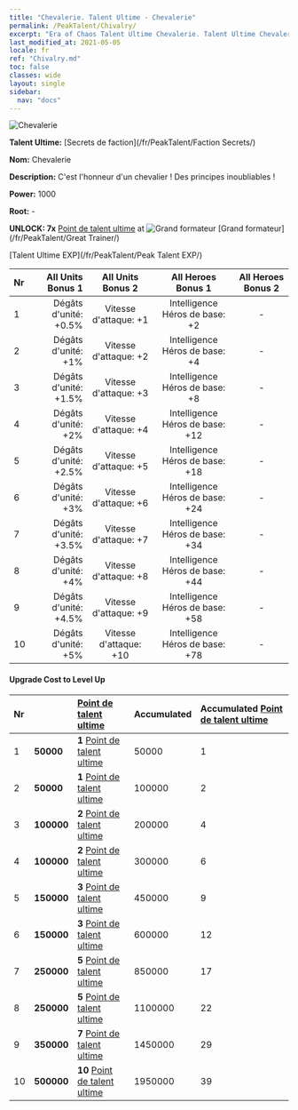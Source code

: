 ```yaml
---
title: "Chevalerie. Talent Ultime - Chevalerie"
permalink: /PeakTalent/Chivalry/
excerpt: "Era of Chaos Talent Ultime Chevalerie. Talent Ultime Chevalerie. Chevalerie"
last_modified_at: 2021-05-05
locale: fr
ref: "Chivalry.md"
toc: false
classes: wide
layout: single
sidebar:
  nav: "docs"
---
```


  ![Chevalerie](/images/pt/talent_3006.png)

  **Talent Ultime:** [Secrets de faction](/fr/PeakTalent/Faction Secrets/)

  **Nom:** Chevalerie

  **Description:** C'est l'honneur d'un chevalier ! Des principes inoubliables !

  **Power:** 1000

  **Root:** -

  **UNLOCK: 7x** [Point de talent ultime](/ItemsFR/con_934/) at ![Grand formateur](/images/pt/talent_3001.png) [Grand formateur](/fr/PeakTalent/Great Trainer/)

  [Talent Ultime EXP](/fr/PeakTalent/Peak Talent EXP/)

  | Nr | All Units Bonus 1 | All Units Bonus 2 | All Heroes Bonus 1 | All Heroes Bonus 2 |
  |:---|--------------:|:-------------:|:-------------:|:-------------:|
  | 1 | Dégâts d'unité: +0.5% | Vitesse d'attaque: +1 | Intelligence Héros de base: +2 | - |
  | 2 | Dégâts d'unité: +1% | Vitesse d'attaque: +2 | Intelligence Héros de base: +4 | - |
  | 3 | Dégâts d'unité: +1.5% | Vitesse d'attaque: +3 | Intelligence Héros de base: +8 | - |
  | 4 | Dégâts d'unité: +2% | Vitesse d'attaque: +4 | Intelligence Héros de base: +12 | - |
  | 5 | Dégâts d'unité: +2.5% | Vitesse d'attaque: +5 | Intelligence Héros de base: +18 | - |
  | 6 | Dégâts d'unité: +3% | Vitesse d'attaque: +6 | Intelligence Héros de base: +24 | - |
  | 7 | Dégâts d'unité: +3.5% | Vitesse d'attaque: +7 | Intelligence Héros de base: +34 | - |
  | 8 | Dégâts d'unité: +4% | Vitesse d'attaque: +8 | Intelligence Héros de base: +44 | - |
  | 9 | Dégâts d'unité: +4.5% | Vitesse d'attaque: +9 | Intelligence Héros de base: +58 | - |
  | 10 | Dégâts d'unité: +5% | Vitesse d'attaque: +10 | Intelligence Héros de base: +78 | - |


#### Upgrade Cost to Level Up

  | Nr | <i class="fas fa-coins"/> | [Point de talent ultime](/ItemsFR/con_934/) | Accumulated <i class="fas fa-coins"/> | Accumulated [Point de talent ultime](/ItemsFR/con_934/) |
  |:---|:--------------|:-------------|:-------------|:-------------|
  | 1 | **50000** | **1** [Point de talent ultime](/ItemsFR/con_934/) | 50000 | 1 |
  | 2 | **50000** | **1** [Point de talent ultime](/ItemsFR/con_934/) | 100000 | 2 |
  | 3 | **100000** | **2** [Point de talent ultime](/ItemsFR/con_934/) | 200000 | 4 |
  | 4 | **100000** | **2** [Point de talent ultime](/ItemsFR/con_934/) | 300000 | 6 |
  | 5 | **150000** | **3** [Point de talent ultime](/ItemsFR/con_934/) | 450000 | 9 |
  | 6 | **150000** | **3** [Point de talent ultime](/ItemsFR/con_934/) | 600000 | 12 |
  | 7 | **250000** | **5** [Point de talent ultime](/ItemsFR/con_934/) | 850000 | 17 |
  | 8 | **250000** | **5** [Point de talent ultime](/ItemsFR/con_934/) | 1100000 | 22 |
  | 9 | **350000** | **7** [Point de talent ultime](/ItemsFR/con_934/) | 1450000 | 29 |
  | 10 | **500000** | **10** [Point de talent ultime](/ItemsFR/con_934/) | 1950000 | 39 |
